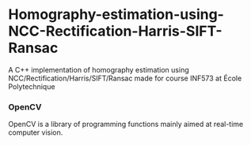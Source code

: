 # Homography-estimation-using-NCC-Rectification-Harris-SIFT-Ransac
A C++ implementation of homography estimation using NCC/Rectification/Harris/SIFT/Ransac made for course INF573 at École Polytechnique

### OpenCV
OpenCV is a library of programming functions mainly aimed at real-time computer vision.
